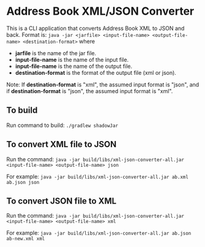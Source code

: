 # Address Book XML/JSON Converter

This is a CLI application that converts Address Book XML to JSON and back.
Format is: ```java -jar <jarfile> <input-file-name> <output-file-name> <destination-format>``` where
* **jarfile** is the name of the jar file.
* **input-file-name** is the name of the input file.
* **input-file-name** is the name of the output file.
* **destination-format** is the format of the output file (xml or json).

Note: If **destination-format** is "xml", the assumed input format is "json", and if **destination-format** is "json", the assumed input format is "xml".

## To build
Run command to build: ```./gradlew shadowJar```

## To convert XML file to JSON
Run the command: ```java -jar build/libs/xml-json-converter-all.jar <input-file-name> <output-file-name> json```

For example: ```java -jar build/libs/xml-json-converter-all.jar ab.xml ab.json json```

## To convert JSON file to XML
Run the command: ```java -jar build/libs/xml-json-converter-all.jar <input-file-name> <output-file-name> xml```

For example: ```java -jar build/libs/xml-json-converter-all.jar ab.json ab-new.xml xml```
